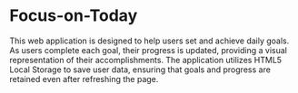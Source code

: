 # Focus-on-Today
This web application is designed to help users set and achieve daily goals. As users complete each goal, their progress is updated, providing a visual representation of their accomplishments. The application utilizes HTML5 Local Storage to save user data, ensuring that goals and progress are retained even after refreshing the page.

